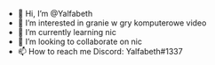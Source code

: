 - 👋 Hi, I’m @Yalfabeth
- 👀 I’m interested in granie w gry komputerowe video
- 🌱 I’m currently learning nic
- 💞️ I’m looking to collaborate on nic
- 📫 How to reach me Discord: Yalfabeth#1337

<!---
Yalfabeth/Yalfabeth is a ✨ special ✨ repository because its `README.md` (this file) appears on your GitHub profile.
You can click the Preview link to take a look at your changes.
--->
